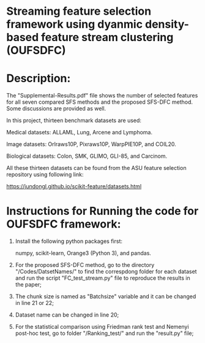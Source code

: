 # Streaming feature selection framework using dyanmic density-based feature stream clustering (OUFSDFC)

# Description:
The "Supplemental-Results.pdf" file shows the number of selected features for all seven compared SFS methods and the proposed SFS-DFC method. Some discussions are provided as well.

In this project, thirteen benchmark datasets are used:

Medical datasets: ALLAML, Lung, Arcene and Lymphoma.

Image datasets: Orlraws10P, Pixraws10P, WarpPIE10P, and COIL20.

Biological datasets: Colon, SMK, GLIMO, GLI-85, and Carcinom.

All these thirteen datasets can be found from the ASU feature selection repository using following link:

https://jundongl.github.io/scikit-feature/datasets.html

# Instructions for Running the code for OUFSDFC framework:

1. Install the following python packages first:

   numpy, scikit-learn, Orange3 (Python 3), and pandas.

2. For the proposed SFS-DFC method, go to the directory "/Codes/DatsetNames/" to find the correspdong folder for each dataset and run the script "FC_test_stream.py" file to reproduce the results in the paper;
3. The chunk size is named as "Batchsize" variable and it can be changed in line 21 or 22;
4. Dataset name can be changed in line 20; 
5. For the statistical comparison using Friedman rank test and Nemenyi post-hoc test, go to folder "/Ranking_test/" and run the "result.py" file;

